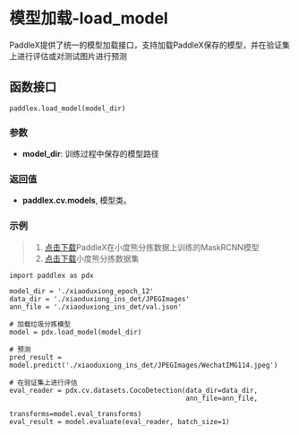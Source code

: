 # 模型加载-load_model

PaddleX提供了统一的模型加载接口，支持加载PaddleX保存的模型，并在验证集上进行评估或对测试图片进行预测

## 函数接口

```
paddlex.load_model(model_dir)
```

### 参数

* **model_dir**: 训练过程中保存的模型路径

### 返回值
* **paddlex.cv.models**, 模型类。

### 示例
> 1. [点击下载](https://bj.bcebos.com/paddlex/models/xiaoduxiong_epoch_12.tar.gz)PaddleX在小度熊分拣数据上训练的MaskRCNN模型
> 2. [点击下载](https://bj.bcebos.com/paddlex/datasets/xiaoduxiong_ins_det.tar.gz)小度熊分拣数据集

```
import paddlex as pdx

model_dir = './xiaoduxiong_epoch_12'
data_dir = './xiaoduxiong_ins_det/JPEGImages'
ann_file = './xiaoduxiong_ins_det/val.json'

# 加载垃圾分拣模型
model = pdx.load_model(model_dir)

# 预测
pred_result = model.predict('./xiaoduxiong_ins_det/JPEGImages/WechatIMG114.jpeg')

# 在验证集上进行评估
eval_reader = pdx.cv.datasets.CocoDetection(data_dir=data_dir,
                                            ann_file=ann_file,
                                            transforms=model.eval_transforms)
eval_result = model.evaluate(eval_reader, batch_size=1)
```

